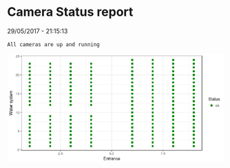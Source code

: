 Camera Status report
================
29/05/2017 - 21:15:13

    All cameras are up and running

![](camreport_files/figure-markdown_github/unnamed-chunk-2-1.png)
